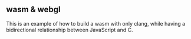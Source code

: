 ## wasm & webgl

This is an example of how to build a wasm with only clang, while having a bidirectional relationship between JavaScript and C.

